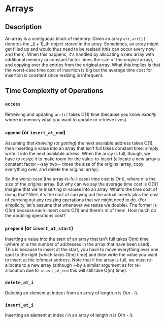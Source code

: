 Arrays
======

Description
-----------
An array is a contiguous block of memory. Given an array `arr`, `arr[i]` denotes
the _(i + 1)_th object stored in the array. Sometimes, an array might get filled
up and would thus need to be resized (this can occur every now and then). When
this happens, it's handled by allocating a new array with additional memory (a
constant factor times the size of the original array), and copying over the
entries from the original array. What this implies is that the worst-case time
cost of insertion is big but the average time cost for insertion is constant
since resizing is infrequent.

Time Complexity of Operations
-----------------------------
### `access`
Retreiving and updating `arr[i]` takes O(1) time (because you know _exactly_
where in memory what you want to update or retrieve lives).

### `append` (or `insert_at_end`)
Assuming that _knowing_ (or _getting_) the next available address takes O(1),
then inserting a value into an array that isn't full takes constant time: simply
write it into the next available adress. When the array is full, though, we have
to resize it to make room for the value-to-insert (allocate a new array a
constant factor --say two-- times the size of the original array, copy
everything over, and delete the original array).

So the worst-case (the array-is-full-case) time cost is O(n), where n is the
size of the original array. But why can we say the average time cost is O(1)?
Imagine that we're inserting _m_ values into an array. What's the time cost of
doing that? Well, it's the cost of carrying out the actual inserts plus the cost
of carrying out any resizing operations that we might need to do. (For
simplicity, let's assume that whenever we resize we double).  The former is
O(_m_) because each insert costs O(1) and there's _m_ of them. How much do the
doubling operations cost?

### `prepend` (or `insert_at_start`)
Inserting a value into the start of an array that isn't full takes O(m) time
(where m is the number of addresses in the array that have been used). This is
because to insert at the start, you have to move everything over one spot to the
right (which takes O(m) time) and then write the value you want to insert at the
leftmost address. Note that if the array is full, we must re-allocate to a new
array (although --by a similar argument as for re-allocation due to
`insert_at_end` this will still take O(m) time).

### `delete_at_i`
Deleting an element at index _i_ from an array of length _n_ is O(_n - i_).

### `insert_at_i`
Inserting an element at index _i_ in an array of length _n_ is O(_n - i_).
